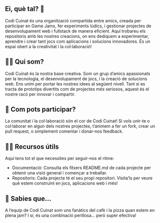 ## Ei, què tal? 👋
Codi Cuinat és una organització compartida entre amics, creada per participar en Game Jams, fer experiments lúdics, i gestionar projectes de desenvolupament web i fullstack de manera eficient. Aquí trobareu els repositoris amb les nostres creacions, on ens dediquem a experimentar, aprendre i crear tant jocs com aplicacions i solucions innovadores. És un espai obert a la creativitat i la col·laboració!

## 🙋‍♀️ Qui som?
Codi Cuinat és la nostra base creativa. Som un grup d’amics apassionats per la tecnologia, el desenvolupament de jocs, i la creació de solucions web. Ens unim per portar les nostres idees al següent nivell. Tant si es tracta de prototips divertits com de projectes més seriosos, aquest és el nostre racó per innovar i compartir.

## 🌈 Com pots participar?
La comunitat i la col·laboració són el cor de Codi Cuinat! Si vols unir-te o col·laborar en algun dels nostres projectes, t’animem a fer un fork, crear un pull request, o simplement comentar i donar-nos feedback.

## 👩‍💻 Recursos útils
Aquí tens tot el que necessites per seguir-nos el ritme:

- Documentació: Consulta els fitxers README.md de cada projecte per obtenir una visió general i començar a treballar.
- Repositoris: Cada projecte té el seu propi repositori. Visita’ls per veure què estem construint en jocs, aplicacions web i més!
## 🍿 Sabies que...
A l’equip de Codi Cuinat som uns fanàtics del cafè i la pizza quan estem en plena jam? I sí, és una combinació perillosa... però super efectiva!
